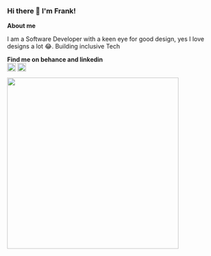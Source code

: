 ### Hi there 👋 I'm Frank!

**About me**

I am a Software Developer with a keen eye for good design, yes I love designs a lot 😂. Building inclusive Tech

<b>Find me on behance and linkedin</b> <br>
<a href="https://www.behance.net/frankarinze" target="blank"><img align="center" src="https://cdn-icons-png.flaticon.com/128/174/174837.png" height="20" /></a>
<a href="https://www.linkedin.com/in/devfrankrnz" target="blank"><img align="center" src="https://cdn-icons-png.flaticon.com/512/174/174857.png" height="20" /></a>

<img src="https://github-readme-stats.vercel.app/api?username=frankarinze&show_icons=true&theme=ADD_THEME_HERE" width="400">


<!--
**frankarinze/frankarinze** is a ✨ _special_ ✨ repository because its `README.md` (this file) appears on your GitHub profile.

Here are some ideas to get you started:

- 🔭 I’m currently working on ...
- 🌱 I’m currently learning ...
- 👯 I’m looking to collaborate on ...
- 🤔 I’m looking for help with ...
- 💬 Ask me about ...
- 📫 How to reach me: ...
- 😄 Pronouns: ...
- ⚡ Fun fact: ...
-->
